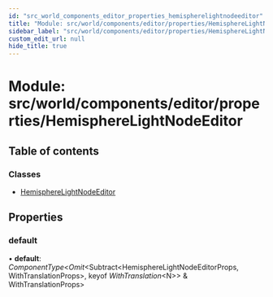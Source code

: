 ```yaml
---
id: "src_world_components_editor_properties_hemispherelightnodeeditor"
title: "Module: src/world/components/editor/properties/HemisphereLightNodeEditor"
sidebar_label: "src/world/components/editor/properties/HemisphereLightNodeEditor"
custom_edit_url: null
hide_title: true
---
```


# Module: src/world/components/editor/properties/HemisphereLightNodeEditor

## Table of contents

### Classes

- [HemisphereLightNodeEditor](../classes/src_world_components_editor_properties_hemispherelightnodeeditor.hemispherelightnodeeditor.md)

## Properties

### default

• **default**: *ComponentType*<*Omit*<Subtract<HemisphereLightNodeEditorProps, WithTranslationProps\>, keyof *WithTranslation*<N\>\> & WithTranslationProps\>
